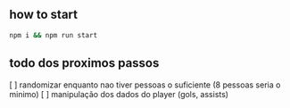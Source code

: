 ## how to start
```bash
npm i && npm run start
```

## todo dos proximos passos
[ ] randomizar enquanto nao tiver pessoas o suficiente (8 pessoas seria o minimo)
[ ] manipulação dos dados do player (gols, assists)
